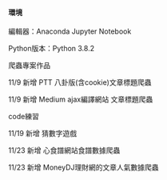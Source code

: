 #### 環境

編輯器：Anaconda Jupyter Notebook

Python版本：Python 3.8.2


爬蟲專案作品


11/9 新增 PTT 八卦版(含cookie)文章標題爬蟲


11/9 新增 Medium ajax編譯網站 文章標題爬蟲

code練習


11/19 新增 猜數字遊戲


11/23 新增 心食譜網站食譜數據爬蟲


11/23 新增 MoneyDJ理財網的文章人氣數據爬蟲

